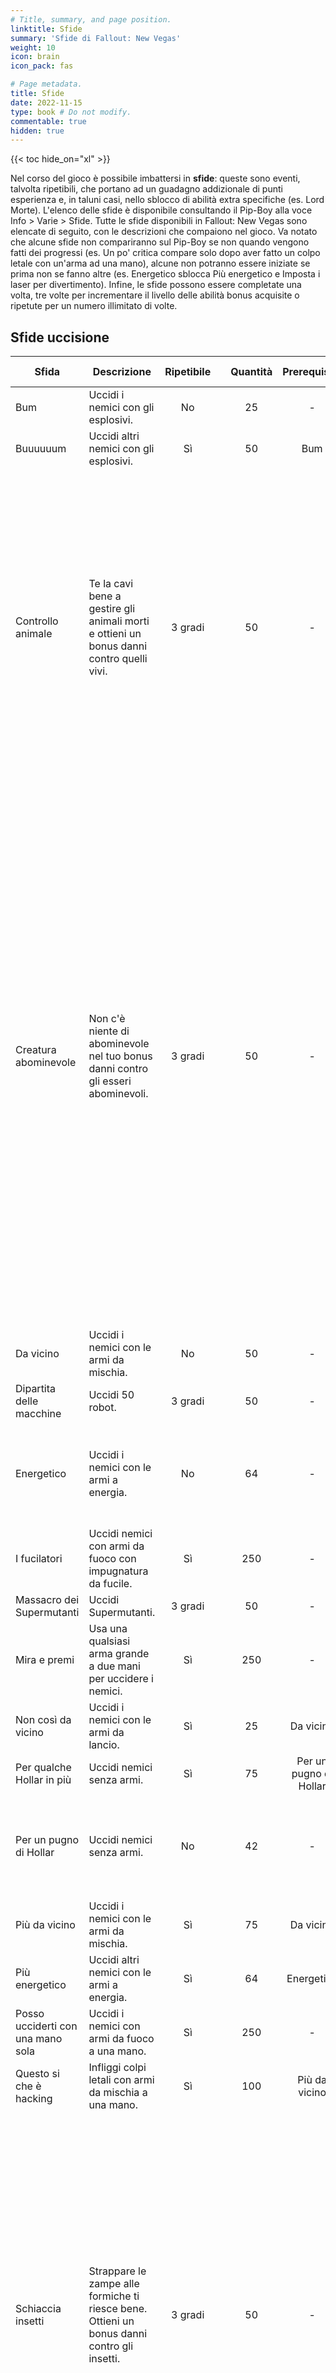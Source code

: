 ```yaml
---
# Title, summary, and page position.
linktitle: Sfide
summary: 'Sfide di Fallout: New Vegas'
weight: 10
icon: brain
icon_pack: fas

# Page metadata.
title: Sfide
date: 2022-11-15
type: book # Do not modify.
commentable: true
hidden: true
---
```


{{< toc hide_on="xl" >}}

<div class="fnv">


Nel corso del gioco è possibile imbattersi in **sfide**: queste sono eventi, talvolta ripetibili, che portano ad un guadagno addizionale di punti esperienza e, in taluni casi, nello sblocco di abilità extra specifiche (es. Lord Morte). L'elenco delle sfide è disponibile consultando il Pip-Boy alla voce Info > Varie > Sfide.
Tutte le sfide disponibili in Fallout: New Vegas sono elencate di seguito, con le descrizioni che compaiono nel gioco. Va notato che alcune sfide non compariranno sul Pip-Boy se non quando vengono fatti dei progressi (es. Un po' critica compare solo dopo aver fatto un colpo letale con un'arma ad una mano), alcune non potranno essere iniziate se prima non se fanno altre (es. Energetico sblocca Più energetico e Imposta i laser per divertimento).
Infine, le sfide possono essere completate una volta, tre volte per incrementare il livello delle abilità bonus acquisite o ripetute per un numero illimitato di volte.


## Sfide uccisione

<div class="scrollwrapper">

| Sfida                             | Descrizione                                                                                 | Ripetibile |     | Quantità |      Prerequisito      | Abilità extra ottenuta  | PE  | Note                                                                                                                                                                                                                                                                                                                                                                                                                                                          |
| --------------------------------- | ------------------------------------------------------------------------------------------- | :--------: | :-: | :------: | :--------------------: | :---------------------: | :-: | ------------------------------------------------------------------------------------------------------------------------------------------------------------------------------------------------------------------------------------------------------------------------------------------------------------------------------------------------------------------------------------------------------------------------------------------------------------- |
| Bum                               | Uccidi i nemici con gli esplosivi.                                                          |     No     |     |    25    |           -            |            -            | 50  |                                                                                                                                                                                                                                                                                                                                                                                                                                                               |
| Buuuuuum                          | Uccidi altri nemici con gli esplosivi.                                                      |     Sì     |     |    50    |          Bum           |            -            | 75  |                                                                                                                                                                                                                                                                                                                                                                                                                                                               |
| Controllo animale                 | Te la cavi bene a gestire gli animali morti e ottieni un bonus danni contro quelli vivi.    |  3 gradi   |     |    50    |           -            |    Controllo animale    | 50  | Gli animali da uccidere per questa sfida sono i gechi, i cani, i ratti talpa, i bighorner, i bramini, i coyote, i ratti giganti e i nightstalker<br>Questa abilità extra garantisce un aumento del danno verso gli animali del 3% al grado 1, 6% al grado 2, 10% al grado 3                                                                                                                                                                                   |
| Creatura abominevole              | Non c'è niente di abominevole nel tuo bonus danni contro gli esseri abominevoli.            |  3 gradi   |     |    50    |           -            |  Creatura abominevole   | 50  | Le creature abominevoli da uccidere per questa sfida sono gli alieni, i centauri, i deathclaw, il Sig. House, i nightstalker, i portatori di spore, le piante di spore, le creature del Popolo fantasma, gli scienziati del Serbatoio del pensiero e gli scavatori<br>Questa abilità extra garantisce un aumento del danno verso le creature abominevoli del 3% al grado 1, 6% al grado 2, 10% al grado 3<br>Si combina bene con l'abilità extra Purificatore |
| Da vicino                         | Uccidi i nemici con le armi da mischia.                                                     |     No     |     |    50    |           -            |            -            | 75  |                                                                                                                                                                                                                                                                                                                                                                                                                                                               |
| Dipartita delle macchine          | Uccidi 50 robot.                                                                            |  3 gradi   |     |    50    |           -            |     Testa meccanica     | 50  |                                                                                                                                                                                                                                                                                                                                                                                                                                                               |
| Energetico                        | Uccidi i nemici con le armi a energia.                                                      |     No     |     |    64    |           -            |            -            | 64  | È possibile ottenerla colpendo i nemici con un altro tipo di arma e finirli da disarmato                                                                                                                                                                                                                                                                                                                                                                      |
| I fucilatori                      | Uccidi nemici con armi da fuoco con impugnatura da fucile.                                  |     Sì     |     |   250    |           -            |            -            | 75  |                                                                                                                                                                                                                                                                                                                                                                                                                                                               |
| Massacro dei Supermutanti         | Uccidi Supermutanti.                                                                        |  3 gradi   |     |    50    |           -            | Massacratore di mutanti | 50  |                                                                                                                                                                                                                                                                                                                                                                                                                                                               |
| Mira e premi                      | Usa una qualsiasi arma grande a due mani per uccidere i nemici.                             |     Sì     |     |   250    |           -            |            -            | 75  |                                                                                                                                                                                                                                                                                                                                                                                                                                                               |
| Non così da vicino                | Uccidi i nemici con le armi da lancio.                                                      |     Sì     |     |    25    |       Da vicino        |            -            | 50  |                                                                                                                                                                                                                                                                                                                                                                                                                                                               |
| Per qualche Hollar in più         | Uccidi nemici senza armi.                                                                   |     Sì     |     |    75    | Per un pugno di Hollar |            -            | 100 |                                                                                                                                                                                                                                                                                                                                                                                                                                                               |
| Per un pugno di Hollar            | Uccidi nemici senza armi.                                                                   |     No     |     |    42    |           -            |            -            | 50  | È possibile ottenerla colpendo i nemici con un altro tipo di arma e finirli da disarmato                                                                                                                                                                                                                                                                                                                                                                      |
| Più da vicino                     | Uccidi i nemici con le armi da mischia.                                                     |     Sì     |     |    75    |       Da vicino        |            -            | 75  |                                                                                                                                                                                                                                                                                                                                                                                                                                                               |
| Più energetico                    | Uccidi altri nemici con le armi a energia.                                                  |     Sì     |     |    64    |       Energetico       |            -            | 75  |                                                                                                                                                                                                                                                                                                                                                                                                                                                               |
| Posso ucciderti con una mano sola | Uccidi i nemici con armi da fuoco a una mano.                                               |     Sì     |     |   250    |           -            |            -            | 75  |                                                                                                                                                                                                                                                                                                                                                                                                                                                               |
| Questo si che è hacking           | Infliggi colpi letali con armi da mischia a una mano.                                       |     Sì     |     |   100    |     Più da vicino      |            -            | 50  |                                                                                                                                                                                                                                                                                                                                                                                                                                                               |
| Schiaccia insetti                 | Strappare le zampe alle formiche ti riesce bene. Ottieni un bonus danni contro gli insetti. |  3 gradi   |     |    50    |           -            |    Schiaccia insetti    | 50  | Gli insetti da uccidere per questa sfida sono i cazador, le formiche giganti, gli scorpioni radioattivi, le mantidi giganti, gli scarafaggi radioattivi e le mosche mutanti<br>Questa abilità extra garantisce un aumento del danno verso gli insetti del 3% al grado 1, 6% al grado 2, 10% al grado 3. <br>Si combina bene con l'abilità extra Entomologo                                                                                                    |
| Spara                             | Uccidi i nemici con le armi da fuoco.                                                       |     No     |     |    75    |           -            |            -            | 75  |                                                                                                                                                                                                                                                                                                                                                                                                                                                               |
| Spara di nuovo                    | Uccidi altri nemici con le armi da fuoco.                                                   |     Sì     |     |    75    |         Spara          |            -            | 75  |                                                                                                                                                                                                                                                                                                                                                                                                                                                               |
| Sparalo mentre sei in orbita      | Usa un'arma da spalla qualsiasi per uccidere i nemici.                                      |     No     |     |   250    |           -            |            -            | 75  |                                                                                                                                                                                                                                                                                                                                                                                                                                                               |

</div>

## Sfide di danno

<div class="scrollwrapper">

| Sfida                                                   | Descrizione                                                                                                                                                                             | Ripetibile |         | Quantità |               Prerequisito                |      Abilità extra ottenuta      |  PE  | Note                                                                                                                                                                                                                                                                                                                                                                                                                                                                                                                                                                                                                                                                                                                                                                                                                                                                                                                                                                                                                                                                                                                                                                                                                                                                                                                                                                                                                                                                                                                                                                                                                                                                                                                                                                                                                                                                                                                                                                                                                                                                   |
| ------------------------------------------------------- | --------------------------------------------------------------------------------------------------------------------------------------------------------------------------------------- | :--------: | :-----: | :------: | :---------------------------------------: | :------------------------------: | :--: | ---------------------------------------------------------------------------------------------------------------------------------------------------------------------------------------------------------------------------------------------------------------------------------------------------------------------------------------------------------------------------------------------------------------------------------------------------------------------------------------------------------------------------------------------------------------------------------------------------------------------------------------------------------------------------------------------------------------------------------------------------------------------------------------------------------------------------------------------------------------------------------------------------------------------------------------------------------------------------------------------------------------------------------------------------------------------------------------------------------------------------------------------------------------------------------------------------------------------------------------------------------------------------------------------------------------------------------------------------------------------------------------------------------------------------------------------------------------------------------------------------------------------------------------------------------------------------------------------------------------------------------------------------------------------------------------------------------------------------------------------------------------------------------------------------------------------------------------------------------------------------------------------------------------------------------------------------------------------------------------------------------------------------------------------------------------------- |
| ...accidenti che braccia stanche che ho                 | Infliggi colpi letali con armi da mischia a una mano.                                                                                                                                   |     No     |         |  100000  |                     -                     |                -                 |  75  | Sebbene sia indicato di utilizzare armi da mischia a una mano, la sfida riguarda armi da disarmato                                                                                                                                                                                                                                                                                                                                                                                                                                                                                                                                                                                                                                                                                                                                                                                                                                                                                                                                                                                                                                                                                                                                                                                                                                                                                                                                                                                                                                                                                                                                                                                                                                                                                                                                                                                                                                                                                                                                                                     |
| Abbi fegato                                             | Disabilita il tronco dei nemici senza armi.                                                                                                                                             |     Sì     |         |   100    |                Armi letali                |                -                 |  50  |                                                                                                                                                                                                                                                                                                                                                                                                                                                                                                                                                                                                                                                                                                                                                                                                                                                                                                                                                                                                                                                                                                                                                                                                                                                                                                                                                                                                                                                                                                                                                                                                                                                                                                                                                                                                                                                                                                                                                                                                                                                                        |
| Accecherai qualcuno                                     | Infliggi danni alla testa dei nemici con le armi a energia.                                                                                                                             |     Sì     |         |   4096   |                     -                     |                -                 | 100  |                                                                                                                                                                                                                                                                                                                                                                                                                                                                                                                                                                                                                                                                                                                                                                                                                                                                                                                                                                                                                                                                                                                                                                                                                                                                                                                                                                                                                                                                                                                                                                                                                                                                                                                                                                                                                                                                                                                                                                                                                                                                        |
| Armi letali                                             | Infliggi 100 colpi letali senza armi.                                                                                                                                                   |     Sì     |         |   100    |          Per un pugno di Hollar           |                -                 |  50  | Questa sfida è ripetibile si sblocca dopo aver completato Per un pugno di Hollar                                                                                                                                                                                                                                                                                                                                                                                                                                                                                                                                                                                                                                                                                                                                                                                                                                                                                                                                                                                                                                                                                                                                                                                                                                                                                                                                                                                                                                                                                                                                                                                                                                                                                                                                                                                                                                                                                                                                                                                       |
| Battuto                                                 | Abbatti i nemici con un KO.                                                                                                                                                             |     Sì     |         |   100    |                     -                     |                -                 |  75  | Gli abbattimenti dei bramini vengono conteggiati in questa sfida                                                                                                                                                                                                                                                                                                                                                                                                                                                                                                                                                                                                                                                                                                                                                                                                                                                                                                                                                                                                                                                                                                                                                                                                                                                                                                                                                                                                                                                                                                                                                                                                                                                                                                                                                                                                                                                                                                                                                                                                       |
| Bomba mon amour                                         | Infliggi danni con armi esplosive.                                                                                                                                                      |     No     |         |  10000   |                     -                     |                -                 |  50  |                                                                                                                                                                                                                                                                                                                                                                                                                                                                                                                                                                                                                                                                                                                                                                                                                                                                                                                                                                                                                                                                                                                                                                                                                                                                                                                                                                                                                                                                                                                                                                                                                                                                                                                                                                                                                                                                                                                                                                                                                                                                        |
| Ce la faccio con una mano sola                          | Uccidi i nemici con armi da mischia a una mano.                                                                                                                                         |     No     |         |  10000   |               Più da vicino               |        Hacker da mischia         |  50  | Per ottenere l'abilità Hacker da mischia bisogna completare anche la sfida Due mani sono meglio di una                                                                                                                                                                                                                                                                                                                                                                                                                                                                                                                                                                                                                                                                                                                                                                                                                                                                                                                                                                                                                                                                                                                                                                                                                                                                                                                                                                                                                                                                                                                                                                                                                                                                                                                                                                                                                                                                                                                                                                 |
| Chi mena per primo mena due volte                       | Infliggi danni senza armi.                                                                                                                                                              |     No     |         |  10000   |                     -                     |                -                 |  50  |                                                                                                                                                                                                                                                                                                                                                                                                                                                                                                                                                                                                                                                                                                                                                                                                                                                                                                                                                                                                                                                                                                                                                                                                                                                                                                                                                                                                                                                                                                                                                                                                                                                                                                                                                                                                                                                                                                                                                                                                                                                                        |
| Clic                                                    | Infliggi danni con qualsiasi mitragliatrice, o leggera o a canne rotanti.                                                                                                               |     No     |         |  20000   |              Spara di nuovo               |                -                 |  75  | Non vengono conteggiati i colpi eseguiti con la carabina d'assalto, il fucile automatico, la .22 SMG silenziata o con il CZ57 Avenger                                                                                                                                                                                                                                                                                                                                                                                                                                                                                                                                                                                                                                                                                                                                                                                                                                                                                                                                                                                                                                                                                                                                                                                                                                                                                                                                                                                                                                                                                                                                                                                                                                                                                                                                                                                                                                                                                                                                  |
| Condizione critica                                      | Infliggi colpi letali con armi da fuoco con impugnatura da fucile.                                                                                                                      |     Sì     |         |   100    |              Spara di nuovo               |                -                 |  50  | Gli attacchi furtivi letali rendono più facile questa sfida                                                                                                                                                                                                                                                                                                                                                                                                                                                                                                                                                                                                                                                                                                                                                                                                                                                                                                                                                                                                                                                                                                                                                                                                                                                                                                                                                                                                                                                                                                                                                                                                                                                                                                                                                                                                                                                                                                                                                                                                            |
| Dispensa piombo                                         | Infliggi danni con armi da fuoco.                                                                                                                                                       |     No     |         |  10000   |                     -                     |                -                 |  50  |                                                                                                                                                                                                                                                                                                                                                                                                                                                                                                                                                                                                                                                                                                                                                                                                                                                                                                                                                                                                                                                                                                                                                                                                                                                                                                                                                                                                                                                                                                                                                                                                                                                                                                                                                                                                                                                                                                                                                                                                                                                                        |
| Distruggi qualcusa non così bello                       | Infliggi danni senza armi.                                                                                                                                                              |     No     |         |  10000   |          Per un pugno di Hollar           |      Per un pugno di Hollar      | 100  |                                                                                                                                                                                                                                                                                                                                                                                                                                                                                                                                                                                                                                                                                                                                                                                                                                                                                                                                                                                                                                                                                                                                                                                                                                                                                                                                                                                                                                                                                                                                                                                                                                                                                                                                                                                                                                                                                                                                                                                                                                                                        |
| Due mani sono meglio di una                             | Infliggi danni con armi da mischia a due mani.                                                                                                                                          |     No     |         |  10000   |               Più da vicino               |        Hacker da mischia         |  50  | Per ottenere l'abilità Hacker da mischia bisogna completare anche la sfida Ce la faccio con una mano sola                                                                                                                                                                                                                                                                                                                                                                                                                                                                                                                                                                                                                                                                                                                                                                                                                                                                                                                                                                                                                                                                                                                                                                                                                                                                                                                                                                                                                                                                                                                                                                                                                                                                                                                                                                                                                                                                                                                                                              |
| Ho un fucile                                            | Infliggi danni con fucili.                                                                                                                                                              |     No     |         |  20000   |                   Spara                   |                -                 |  75  | I danni inflitti con il fucile da caccia Caravan robusto non vengono conteggiati                                                                                                                                                                                                                                                                                                                                                                                                                                                                                                                                                                                                                                                                                                                                                                                                                                                                                                                                                                                                                                                                                                                                                                                                                                                                                                                                                                                                                                                                                                                                                                                                                                                                                                                                                                                                                                                                                                                                                                                       |
| Il Grande Stritolatore                                  | Infliggi danni ai nemici con armi da fuoco con impugnatura da fucile.                                                                                                                   |     No     |         |  18000   |              Spara di nuovo               |                -                 |  75  |                                                                                                                                                                                                                                                                                                                                                                                                                                                                                                                                                                                                                                                                                                                                                                                                                                                                                                                                                                                                                                                                                                                                                                                                                                                                                                                                                                                                                                                                                                                                                                                                                                                                                                                                                                                                                                                                                                                                                                                                                                                                        |
| Imposta i laser per divertimento                        | Danneggia i nemici con le armi laser a una mano.                                                                                                                                        |     No     |         |  16000   |                     -                     | Imposta i laser per divertimento |  0   | Per ottenere l'abilità omonima bisogna completare anche la sfida Teletrasportami con l'arma laser<br>Come Tocco leggero e Comandante dei laser, questa abilità non è affetta dal moltiplicatore dell'arma<br>Questa abilità extra garantisce un aumento del danno da colpo letale con le armi a energia di +2% e +4%, rispettivamente per il primo e per il secondo grado                                                                                                                                                                                                                                                                                                                                                                                                                                                                                                                                                                                                                                                                                                                                                                                                                                                                                                                                                                                                                                                                                                                                                                                                                                                                                                                                                                                                                                                                                                                                                                                                                                                                                              |
| La situazione si fa critica                             | Infliggi colpi letali con armi a energia a una mano.                                                                                                                                    |     Sì     |         |    64    |              Più energetico               |                -                 |  75  | Gli attacchi furtivi letali rendono più facile questa sfida                                                                                                                                                                                                                                                                                                                                                                                                                                                                                                                                                                                                                                                                                                                                                                                                                                                                                                                                                                                                                                                                                                                                                                                                                                                                                                                                                                                                                                                                                                                                                                                                                                                                                                                                                                                                                                                                                                                                                                                                            |
| Limber Jack                                             | Menoma i tuoi arti.                                                                                                                                                                     |     Sì     |         |   100    |                     -                     |                -                 |  50  | La descrizione è sbagliata, poiché la sfida riguarda gli arti nemici<br>L'attacco Cross da disarmato ha un alta probabilità di menomare gli arti nemici                                                                                                                                                                                                                                                                                                                                                                                                                                                                                                                                                                                                                                                                                                                                                                                                                                                                                                                                                                                                                                                                                                                                                                                                                                                                                                                                                                                                                                                                                                                                                                                                                                                                                                                                                                                                                                                                                                                |
| Lo stavi usando?                                        | Disabilita gli arti dei nemici con armi da mischia a due mani.                                                                                                                          |     Sì     |         |   200    |               Più da vicino               |                -                 |  50  |                                                                                                                                                                                                                                                                                                                                                                                                                                                                                                                                                                                                                                                                                                                                                                                                                                                                                                                                                                                                                                                                                                                                                                                                                                                                                                                                                                                                                                                                                                                                                                                                                                                                                                                                                                                                                                                                                                                                                                                                                                                                        |
| Maestro del plasma                                      | Infliggi danni con armi a energia.                                                                                                                                                      |     No     |         |  10000   |                     -                     |                -                 |  50  |                                                                                                                                                                                                                                                                                                                                                                                                                                                                                                                                                                                                                                                                                                                                                                                                                                                                                                                                                                                                                                                                                                                                                                                                                                                                                                                                                                                                                                                                                                                                                                                                                                                                                                                                                                                                                                                                                                                                                                                                                                                                        |
| Non sono mancino                                        | Menoma l'arto destro dei nemici (o equivalente).                                                                                                                                        |     Sì     |         |   100    |                     -                     |                -                 | 100  | È necessario che nell'HUD compaia il messaggio "Braccio destro nemico menomato" affinché venga conteggiata la menomazione; se il nemico muore per il colpo inferto al braccio, questo non verrà conteggiato                                                                                                                                                                                                                                                                                                                                                                                                                                                                                                                                                                                                                                                                                                                                                                                                                                                                                                                                                                                                                                                                                                                                                                                                                                                                                                                                                                                                                                                                                                                                                                                                                                                                                                                                                                                                                                                            |
| Pieno di stelle                                         | Menoma la testa dei nemici senza armi.                                                                                                                                                  |     Sì     |         |   100    |                Armi letali                |                -                 |  50  | Usando un Uppercut durante un attacco disarmato in S.P.A.V. è più probabile colpire la testa del nemico                                                                                                                                                                                                                                                                                                                                                                                                                                                                                                                                                                                                                                                                                                                                                                                                                                                                                                                                                                                                                                                                                                                                                                                                                                                                                                                                                                                                                                                                                                                                                                                                                                                                                                                                                                                                                                                                                                                                                                |
| Punta agli occhi                                        | Infliggi danni alla testa dei nemici senza armi.                                                                                                                                        |     Sì     |         |   6000   |          Per un pugno di Hollar           |                -                 |  75  | Usando un Uppercut durante un attacco disarmato in S.P.A.V. è più probabile colpire la testa del nemico                                                                                                                                                                                                                                                                                                                                                                                                                                                                                                                                                                                                                                                                                                                                                                                                                                                                                                                                                                                                                                                                                                                                                                                                                                                                                                                                                                                                                                                                                                                                                                                                                                                                                                                                                                                                                                                                                                                                                                |
| Puntare è facoltativo                                   | Infliggi danni con i lanciaesplosivi.                                                                                                                                                   |     No     |         |  10000   |                 Buuuuuum                  |                -                 |  50  | Non vengono conteggiati i colpi eseguiti con il lanciagranate Thumper, Pietà, Annabelle o il lanciagranate a una canna                                                                                                                                                                                                                                                                                                                                                                                                                                                                                                                                                                                                                                                                                                                                                                                                                                                                                                                                                                                                                                                                                                                                                                                                                                                                                                                                                                                                                                                                                                                                                                                                                                                                                                                                                                                                                                                                                                                                                 |
| Reazione critica                                        | Infliggi colpi letali con armi a energia con impugnatura da fucile.                                                                                                                     |     Sì     |         |   128    |              Più energetico               |                -                 |  75  | Gli attacchi furtivi letali rendono più facile questa sfida                                                                                                                                                                                                                                                                                                                                                                                                                                                                                                                                                                                                                                                                                                                                                                                                                                                                                                                                                                                                                                                                                                                                                                                                                                                                                                                                                                                                                                                                                                                                                                                                                                                                                                                                                                                                                                                                                                                                                                                                            |
| Samurai di New Vegas                                    | Infliggi danni ai nemici con armi da mischia.                                                                                                                                           |     No     |         |  10000   |                     -                     |                -                 |  50  |                                                                                                                                                                                                                                                                                                                                                                                                                                                                                                                                                                                                                                                                                                                                                                                                                                                                                                                                                                                                                                                                                                                                                                                                                                                                                                                                                                                                                                                                                                                                                                                                                                                                                                                                                                                                                                                                                                                                                                                                                                                                        |
| Teletrasportami con l'arma laser                        | Infliggi danni con armi a energia con impugnatura da fucile.                                                                                                                            |     No     |         |  25000   |                     -                     | Imposta i laser per divertimento |  0   | Nonostante il nome, i danni possono essere inflitti anche con fucili al plasma                                                                                                                                                                                                                                                                                                                                                                                                                                                                                                                                                                                                                                                                                                                                                                                                                                                                                                                                                                                                                                                                                                                                                                                                                                                                                                                                                                                                                                                                                                                                                                                                                                                                                                                                                                                                                                                                                                                                                                                         |
| Un po' critica                                          | Infliggi colpi letali con armi da fuoco a una mano.                                                                                                                                     |     No     |         |   100    |                     -                     |                -                 |  50  | Sebbene sia indicato di utilizzare armi da mischia a una mano, la sfida riguarda armi da disarmato                                                                                                                                                                                                                                                                                                                                                                                                                                                                                                                                                                                                                                                                                                                                                                                                                                                                                                                                                                                                                                                                                                                                                                                                                                                                                                                                                                                                                                                                                                                                                                                                                                                                                                                                                                                                                                                                                                                                                                     |
| Una granata a mano tutta per te                         | Infliggi danni con mine e granate da lancio.                                                                                                                                            |     No     |         |  10000   |                 Buuuuuum                  |                -                 | 100  |                                                                                                                                                                                                                                                                                                                                                                                                                                                                                                                                                                                                                                                                                                                                                                                                                                                                                                                                                                                                                                                                                                                                                                                                                                                                                                                                                                                                                                                                                                                                                                                                                                                                                                                                                                                                                                                                                                                                                                                                                                                                        |
| Una questione di cuore                                  | Menoma i tronchi dei nemici.                                                                                                                                                            |     Sì     |         |   100    |                     -                     |                -                 |  75  |                                                                                                                                                                                                                                                                                                                                                                                                                                                                                                                                                                                                                                                                                                                                                                                                                                                                                                                                                                                                                                                                                                                                                                                                                                                                                                                                                                                                                                                                                                                                                                                                                                                                                                                                                                                                                                                                                                                                                                                                                                                                        |
| Una questione di percezione                             | Menoma le teste dei nemici.                                                                                                                                                             |     Sì     |         |   100    |                     -                     |                -                 |  75  | Usando un Uppercut durante un attacco disarmato in S.P.A.V. è più probabile colpire la testa del nemico                                                                                                                                                                                                                                                                                                                                                                                                                                                                                                                                                                                                                                                                                                                                                                                                                                                                                                                                                                                                                                                                                                                                                                                                                                                                                                                                                                                                                                                                                                                                                                                                                                                                                                                                                                                                                                                                                                                                                                |

</div>

## Altre sfide

<div class="scrollwrapper">

| Sfida                                           | Descrizione                                                                                                   | Ripetibile |     | Quantità |               Prerequisito                |    Abilità extra ottenuta     | PE  | Note                                                                                                                                                                                                                                                                                                                                                                                                                                   |
| ----------------------------------------------- | ------------------------------------------------------------------------------------------------------------- | :--------: | :-: | :------: | :---------------------------------------: | :---------------------------: | :-: | -------------------------------------------------------------------------------------------------------------------------------------------------------------------------------------------------------------------------------------------------------------------------------------------------------------------------------------------------------------------------------------------------------------------------------------- |
| ... e conosci le disintegrazioni                | Disintegra i nemici con le armi laser.                                                                        |     No     |     |    32    |                     -                     |               -               | 75  | Contano sia le disintegrazioni ottenute con armi laser, sia quelle con armi a energia                                                                                                                                                                                                                                                                                                                                                  |
| ...e nemmeno un goccetto da bere                | Bevi oggetti contenenti acqua.                                                                                |     No     |     |   100    |                     -                     |      Cammello del Mojave      | 100 | La Borraccia Vault 13 Courier's Stash (DLC) aiuta nel completamento di questa sfida<br>Sembra che usare il fast-travel a Camp Searchlight contribuisca al completamento della sfida<br>Bere da fonti o da pozze d'acqua non viene conteggiato in questa sfida                                                                                                                                                                          |
| ...o sei solo felice di vedermi?                | Fai esplodere i pantaloni dei nemici.                                                                         |     No     |     |    25    |                     -                     |               -               | 50  | La sfida si completa più facilmente con un alto livello furtivo o con l'abilità Corsa silenziosa                                                                                                                                                                                                                                                                                                                                       |
| All'altezza della sfida                         | Completa le sfide.                                                                                            |     Sì     |     |    50    |                     -                     |               -               | 100 |                                                                                                                                                                                                                                                                                                                                                                                                                                        |
| Astuto                                          | Crea oggetti presso un banco da lavoro, un fuoco da accampamento, un banco da ricarica o altrove.             |     No     |     |    20    |                     -                     |               -               |  0  | Anche la creazione delle munizioni risulta nel conteggio della sfida                                                                                                                                                                                                                                                                                                                                                                   |
| Coppia giù                                      | Gioca a blackjack.                                                                                            |     No     |     |    10    |                     -                     |               -               | 100 |                                                                                                                                                                                                                                                                                                                                                                                                                                        |
| Dipendente da Stimpak                           | Usa gli stimpak.                                                                                              |     Sì     |     |   100    |                     -                     |               -               | 50  |                                                                                                                                                                                                                                                                                                                                                                                                                                        |
| Divoratore delle nazioni                        | Mangia altri cadaveri.                                                                                        |     No     |     |   200    |               Mordi e Fuggi               |               -               | 100 | Questa sfida non è ripetibile ed è necessaria sia l'abilità Cannibale, sia aver completato Mordi e Fuggi                                                                                                                                                                                                                                                                                                                               |
| Dott. Wasteland, M.D.                           | Usa le borse mediche.                                                                                         |     Sì     |     |    25    |                     -                     |               -               | 75  |                                                                                                                                                                                                                                                                                                                                                                                                                                        |
| Duro                                            | Rendi i tuoi arti menomati.                                                                                   |     No     |     |    50    |                     -                     |         Duro (sfida)          |  0  | I danni inflitti agli arti vengono ridotti del 20%. <br>Con Scheletro di adamantio, Durezza o Pronto all'azione sarà più difficile completare la sfida, mentre con Telaio piccolo sarà più facile                                                                                                                                                                                                                                      |
| Esplora le possibilità                          | Scopri posizioni.                                                                                             |     No     |     |    50    |                     -                     |               -               |  0  | Per completare questa sfida non è possibile utilizzare i luoghi scoperti nei DLC                                                                                                                                                                                                                                                                                                                                                       |
| Giovane marmotta                                | Cura col cibo.                                                                                                |     No     |     |  10000   |                     -                     |               -               | 100 | La sfida conteggia la salute ripristinata consumando cibi o bevendo acqua, mentre i danni possono avere di qualsiasi origine (attacchi nemici, fuoco, veleno, esplosioni, cadute o annegamento)<br>Non rientrano fra questi cibi il sanguinaccio, il sanguinaccio nero, la pasta semil. rossa, la pasta solida rossa, la polpa verde, la razione, la Sunset Sarsaparilla e la Nuka Cola                                                |
| Gira la ruota                                   | Gioca alle slot.                                                                                              |     No     |     |    10    |                     -                     |               -               | 100 |                                                                                                                                                                                                                                                                                                                                                                                                                                        |
| Gran mercante                                   | Vendi oggetti tramite il Baratto.                                                                             |     No     |     |  10000   |                     -                     |               -               | 100 | Vengono conteggiati anche gli oggetti comprati dal giocatore                                                                                                                                                                                                                                                                                                                                                                           |
| H4x Supr3m3                                     | Penetra in altri terminali informatici.                                                                       |     Sì     |     |    25    |           Luminescenza salutare           |               -               | 50  |                                                                                                                                                                                                                                                                                                                                                                                                                                        |
| Hacking a bassa tecnologia                      | Scassina le serrature.                                                                                        |     No     |     |    25    |                     -                     |               -               | 50  |                                                                                                                                                                                                                                                                                                                                                                                                                                        |
| Il figlio (o la figlia) della Signorina Fortuna | Apparizioni della Signorina Fortuna.                                                                          |     No     |     |    15    |                     -                     |       Aiuto Amichevole        |  0  |                                                                                                                                                                                                                                                                                                                                                                                                                                        |
| Il rosso e il nero                              | Gioca alla roulette.                                                                                          |     No     |     |    10    |                     -                     |               -               | 100 |                                                                                                                                                                                                                                                                                                                                                                                                                                        |
| L'Apocalisse non ha nulla                       | Uccidi chi vuoi (e praticamente tutti).                                                                       |     No     |     |   1000   | Lord Morte della montagna degli assassini | Lord Morte (+4% d. balistico) | 50  |                                                                                                                                                                                                                                                                                                                                                                                                                                        |
| Lord Morte                                      | Ottieni un bonus danni contro qualsiasi cosa, perché ti piace uccidere qualsiasi cosa.                        |     No     |     |   200    |                     -                     | Lord Morte (+1% d. balistico) | 100 | Questa abilità extra garantisce un aumento dell'+1%/+2%/+4% di danno su qualsiasi nemico. <br>Questa abilità si guadagna dopo aver completato il primo livello, Lord Morte della montagna degli assassini e infine L'Apocalisse non ha nulla, uccidendo un totale di 1900 nemici                                                                                                                                                       |
| Lord Morte della montagna degli assassini       | Uccidi chi vuoi (ancora di più).                                                                              |     No     |     |   700    |                Lord Morte                 | Lord Morte (+2% d. balistico) | 100 | Questa sfida è il secondo livello di Lord Morte, dopo il primo che è omonimo all'abilità extra                                                                                                                                                                                                                                                                                                                                         |
| Luminescenza salutare                           | Penetra nei terminali informatici.                                                                            |     No     |     |    25    |                     -                     |               -               | 50  |                                                                                                                                                                                                                                                                                                                                                                                                                                        |
| Maestro del ladri                               | Borsaiolo.                                                                                                    |     No     |     |    50    |                     -                     |               -               | 50  | Questa sfida non è ripetibile<br>È possibile completare la sfida borseggiando più volte lo stesso personaggio<br>Anche se si borseggiano più oggetti in una volta, viene contato come un singolo borseggio<br>Borseggiare oggetti di nessun valore non rientra nel conteggio della sfida, come neppure il reverse pickpocketing                                                                                                        |
| Maestro del Mojave                              | Scopri altre posizioni.                                                                                       |     No     |     |    75    |          Esplora le possibilità           |               -               |  0  | La descrizione è errata, poiché vanno considerati i luoghi già scoperti in Esplora le possibilità<br>Per completare questa sfida è possibile utilizzare i luoghi scoperti nei DLC                                                                                                                                                                                                                                                      |
| Magari è una bugia                              | Diventa dipendente da un farmaco (più e più volte).                                                           |     No     |     |    10    |                     -                     |               -               | 25  |                                                                                                                                                                                                                                                                                                                                                                                                                                        |
| Mark in missione                                | Completa le missioni.                                                                                         |     Sì     |     |    5     |                     -                     |               -               | 100 |                                                                                                                                                                                                                                                                                                                                                                                                                                        |
| Mordi e Fuggi                                   | Con l'abilità Mordi e Fuggi, in modalità Furtivo, potrai prendere pezzi di cadaveri per mangiarli in seguito. |     No     |     |    25    |                     -                     |         Mordi e Fuggi         |     | A differenza dell'abilità Cannibale, Mordi e Fuggi non è considerata un crimine contro l'umanità ed è possibile impossessarsi dei resti di cadaveri senza problemi<br>Questa abilità non influenza Sciacallo terrificante<br>Poiché con questa abilità viene usata la stessa animazione dell'abilità Cannibale, è anch'essa valida nella sfida Divoratore delle nazioni<br>I resti ottenuti dai ghoul sono considerati anch'essi umani |
| Posso smettere quando voglio                    | Assumi più medicine.                                                                                          |     No     |     |    25    |            Turista giornaliero            |               -               | 75  | Il Corriere deve aver completato Turista giornaliero                                                                                                                                                                                                                                                                                                                                                                                   |
| Radicale                                        | Use il Rad-X.                                                                                                 |     No     |     |    20    |                     -                     |               -               | 75  | La traduzione italiana del nome di questa sfida è errata                                                                                                                                                                                                                                                                                                                                                                               |
| Radicale libero                                 | Hai rallentato le cose abbastanza da ottenere tempo extra quando usi il RadAway.                              |     No     |     |    20    |                     -                     |        Radicale libero        |  0  | L'effetto di questa abilità viene aggiunto anche nella modalità Duro, dove i RadAway curano lentamente le radiazioni                                                                                                                                                                                                                                                                                                                   |
| Ripara facile                                   | Ripara oggetti del tuo inventario senza aiuto.                                                                |     No     |     |    30    |                     -                     |               -               | 50  | La rivista omonima Ripara facile può risultare utile per completare questa sfida                                                                                                                                                                                                                                                                                                                                                       |
| Sapere quando lasciarle                         | Perdi a Caravan.                                                                                              |     No     |     |    5     |                     -                     |               -               | 50  |                                                                                                                                                                                                                                                                                                                                                                                                                                        |
| Sapere quando tenerle                           | Vinci a Caravan.                                                                                              |     No     |     |    3     |                     -                     |               -               | 100 |                                                                                                                                                                                                                                                                                                                                                                                                                                        |
| Senza parole                                    | Ottieni Fallimenti eloquenza.                                                                                 |     No     |     |   100    |                     -                     |               -               | 75  | Fallire lo stesso dialogo più di una volta non viene conteggiato nella sfida                                                                                                                                                                                                                                                                                                                                                           |
| Si muove in modi strani                         | Apparizioni del Misterioso estraneo.                                                                          |     No     |     |    15    |                     -                     |       Aiuto Amichevole        |  0  |                                                                                                                                                                                                                                                                                                                                                                                                                                        |
| Signor Chiacchierone                            | Ottieni Successi eloquenza.                                                                                   |     No     |     |    50    |                     -                     |               -               | 50  |                                                                                                                                                                                                                                                                                                                                                                                                                                        |
| Stimpa-tico                                     | Cura danni con gli stimpak.                                                                                   |     No     |     |  10000   |                     -                     |               -               | 100 | Vengono conteggiati solo i TP effettivamente curati, non quelli potenziali in eccesso<br>In questa sfida valgono anche i TP ripristinati dalla polvere curativa, bevanda amara e dal super stimpak                                                                                                                                                                                                                                     |
| Tempi veloci                                    | Hai rallentato le cose abbastanza da ottenere tempo extra quando usi il Turbo.                                |     No     |     |    20    |                     -                     |         Tempi veloci          |  0  | L'effetto di questa abilità si combina bene con Chimico e Turista giornaliero<br>Impianto GRX non influenza né è influenzato da questa abilità<br>Questa abilità garantisce un aumento del +33% della durata del turbo.                                                                                                                                                                                                                |
| Ti smembro                                      | Smembra arti.                                                                                                 |     No     |     |   1000   |                     -                     |               -               | 50  | Si combina con l'abilità Carneficina                                                                                                                                                                                                                                                                                                                                                                                                   |
| Trova il Vault 11                               | Trova il Vault 11.                                                                                            |     No     |     |    1     |                     -                     |               -               |  0  |                                                                                                                                                                                                                                                                                                                                                                                                                                        |
| Trova il Vault 19                               | Trova il Vault 9..                                                                                            |     No     |     |    1     |                     -                     |               -               |  0  |                                                                                                                                                                                                                                                                                                                                                                                                                                        |
| Trova il Vault 22                               | Trova il Vault 22.                                                                                            |     No     |     |    1     |                     -                     |               -               |  0  |                                                                                                                                                                                                                                                                                                                                                                                                                                        |
| Trova il Vault 3                                | Trova il Vault 3.                                                                                             |     No     |     |    1     |                     -                     |               -               |  0  |                                                                                                                                                                                                                                                                                                                                                                                                                                        |
| Trova il Vault 34                               | Trova il Vault 34                                                                                             |     No     |     |    1     |                     -                     |               -               |  0  |                                                                                                                                                                                                                                                                                                                                                                                                                                        |
| Turista giornaliero                             | Il tuo assiduo utilizzo di droghe ti permette di beneficiare dell'effetto più a lungo.                        |     No     |     |    25    |                     -                     |      Turista giornaliero      | 50  | In questa sfida viene conteggiato anche il consumo di bevande alcoliche<br>Questa abilità si combina bene con Chimico<br>L'effetto di questa abilità riguarda anche i cibi e gli Stealth Boy                                                                                                                                                                                                                                           |
| Tutto sulla nazione madre                       | Applica i mod alle armi.                                                                                      |     Sì     |     |    20    |                     -                     |               -               | 50  |                                                                                                                                                                                                                                                                                                                                                                                                                                        |
| Una personalità disarmante                      | Disinnesca le mine.                                                                                           |     Sì     |     |    25    |                     -                     |               -               | 50  | Le mine piazzate dal giocatore non vengono conteggiate in questa sfida                                                                                                                                                                                                                                                                                                                                                                 |
| Veterano astuto                                 | Crea altri oggetti presso un banco da lavoro, un fuoco da accampamento, un banco da ricarica o altrove.       |     No     |     |   100    |                  Astuto                   |               -               | 75  | Questa sfida si sblocca dopo aver completato Astuto                                                                                                                                                                                                                                                                                                                                                                                    |

</div>

## Sfide di Dead Money

<div class="scrollwrapper">

| Sfida                               | Descrizione                                                                | Ripetibile |     | Quantità | Prerequisito | Abilità extra ottenuta | PE  | Note                                                                                                                                                                                                                                                                                                                                                                                                                                                                                                                                                             |
| ----------------------------------- | -------------------------------------------------------------------------- | :--------: | :-: | :------: | :----------: | :--------------------: | :-: | ---------------------------------------------------------------------------------------------------------------------------------------------------------------------------------------------------------------------------------------------------------------------------------------------------------------------------------------------------------------------------------------------------------------------------------------------------------------------------------------------------------------------------------------------------------------- |
| Bacio della morte                   | Usare veleni                                                               |     No     |     |    10    |      -       |           -            | 100 |                                                                                                                                                                                                                                                                                                                                                                                                                                                                                                                                                                  |
| Cassetta di sicurezza               | Salvare Padre Elijah nel caveau del Sierra Madre                           |     No     |     |    1     |      -       |           -            | 200 | È complementare alla sfida Incassa                                                                                                                                                                                                                                                                                                                                                                                                                                                                                                                               |
| Che divertimento                    | Completare l'evento di gala del Sierra Madre                               |     No     |     |    1     |      -       |           -            | 100 |                                                                                                                                                                                                                                                                                                                                                                                                                                                                                                                                                                  |
| Grande vincitore                    | Usare i distributore automatici del Sierra Madre.                          |     No     |     |    50    |      -       |           -            | 75  | Lo stesso distributore può essere usato più di una volta, purché un nuovo oggetto venga selezionato; non conta se il distributore viene utilizzato per vendere pacchi di sigarette o vestiti prebellici                                                                                                                                                                                                                                                                                                                                                          |
| In nome della storia                | Ascoltare tutta la storia del Sierra Madre                                 |     No     |     |    8     |      -       |           -            | 100 | - Nel terminale del Capo della polizia, alla Stazione di polizia<br>-  In un terminare della Clinica, vicino alla tuta da assassino<br>- Nella stanza di controllo di Staz. smistamento Puesta del Sol, al piano inferiore<br>- In un tunnel, prima di arrivare a Campanas del Sol<br>- Al terzo piano di un edificio a est di Salida del Sol<br>- A Salida del Sol sud, in un terminale oltre una piattaforma<br>- Al terzo piano del Casinò Sierra Madre, nel terminale dell'ufficio di sicurezza<br>- Nel terminale del controllo degli ologrammi, nel caveau |
| Incassa                             | Confrontarsi con Padre Elijah nel caveau del Sierra Madre.                 |     No     |     |    1     |      -       |           -            | 200 | È complementare alla sfida Cassetta di sicurezza                                                                                                                                                                                                                                                                                                                                                                                                                                                                                                                 |
| Incompleto                          | Annientare tutti i compagni                                                |     No     |     |    3     |      -       |           -            | 100 |                                                                                                                                                                                                                                                                                                                                                                                                                                                                                                                                                                  |
| La triste storia                    | Ascoltare le storie dei Seguaci e di Elijah                                |     No     |     |    4     |      -       |           -            | 100 | Il Corriere deveparlare con:<br>- Dog/God, dopo averlo reclutato<br>- Dean Domino, dopo alla fine della missione Chiamata alla ribalta al Tampico (è possibile ascoltare la sua storia sia se è amichevole sia se è ostile)<br>- Christine, al termine della missione Ultimi lussi<br>- Padre Elijah, all'interno del caveau al termine di Furto del secolo<br>Se si ha un'Intelligenza 4 o meno, è possibile conversare con Dog, e non God                                                                                                                      |
| La vita futura                      | Scoprire il futuro che riserva Dead Money                                  |     No     |     |    5     |      -       |           -            | 75  | Il Corriere deve parlare con:<br>- Christine alle Suite di lusso, sul suo incontro con Ulysses<br>- Padre Elijah all'intercom, sul suo viaggio a Big MT<br>-  Slide finale di Dog, sulla battaglia nel Divide<br>- Slide finale di Christine, se sopravvive, sulla battaglia nel Divide<br>- Slide finale di Christine, se sopravvive e apprezza il Corriere, sul suo incontro con Ulysses                                                                                                                                                                       |
| Mangiatore di fantasmi - Cacciatori | Uccidere i Cacciatori                                                      |     Sì     |     |    10    |      -       |           -            | 100 |                                                                                                                                                                                                                                                                                                                                                                                                                                                                                                                                                                  |
| Mangiatore di fantasmi - Cercatori  | Uccidere i Cercatori                                                       |     Sì     |     |    10    |      -       |           -            | 100 |                                                                                                                                                                                                                                                                                                                                                                                                                                                                                                                                                                  |
| Mangiatore di fantasmi - Mietitori  | Uccidere i Mietitori                                                       |     Sì     |     |    10    |      -       |           -            | 100 |                                                                                                                                                                                                                                                                                                                                                                                                                                                                                                                                                                  |
| Mano dell'uomo morto                | Collezionare le carte del Sierra Madre per formare la Mano dell'uomo morto |     No     |     |    5     |      -       |           -            | 100 | - Asso di spade: nella fontana della Villa, nello stesso luogo dove il Corriere rinviene<br>- Asso di fiori: nel teatro Tampico, nelle quinte<br>- 8 di spade: nella Stazione di polizia, dietro la gabbia in cui è detenuto Dog/God<br>- 8 di fiori: nella Cantina Madrid, sul pavimento vicino la terminale<br>- Regina di fiori: nelle Suite di lusso, nella stanza di Vera                                                                                                                                                                                   |
| Problemi con l'autorità             | Allertare gli ologrammi del Sierra Madre.                                  |     No     |     |    20    |      -       |           -            | 50  |                                                                                                                                                                                                                                                                                                                                                                                                                                                                                                                                                                  |
| Raduna la tua squadra               | Reclutare Dean Domino, Christine, Dog... e cosa c'è dentro Dog.            |     No     |     |    3     |      -       |           -            | 100 |                                                                                                                                                                                                                                                                                                                                                                                                                                                                                                                                                                  |
| Riserva segreta di Dean             | Trovare le valigie di Dean.                                                |     No     |     |    15    |      -       |           -            | 100 | Trova tutte le valigie di Dean.                                                                                                                                                                                                                                                                                                                                                                                                                                                                                                                                  |
| Sierra Madre Souvenir Aficionado    | Raccogliere molte fiches del Sierra Madre                                  |     No     |     |   500    |      -       |           -            | 150 | È possibile usare l'abilità Coniatore per creare delle fiches con una batteria a fissione e due rottami di ferro<br>Anche se le fiches vengono usate, risultano sempre conteggiate nella sfida                                                                                                                                                                                                                                                                                                                                                                   |
| Tutti per uno                       | Hai salvato tutti i compagni.                                              |     No     |     |    1     |      -       |           -            | 100 | Il Corriere deve salvare Christine, Dog/God e Dean Domino                                                                                                                                                                                                                                                                                                                                                                                                                                                                                                        |

</div>

## Sfide di Honest Hearts

<div class="scrollwrapper">

| Sfida                                                   | Descrizione                                                                                                                                                                             | Ripetibile |         | Quantità | Prerequisito | Abilità extra ottenuta |  PE  | Note                                                                                                                                                                                                                                                                                                                                                                                                                                                                                                                                                                                                                                                                                                                                                                                                                                                                                                                                                                                                                                                                                                                                                                                                                                                                                                                                                                                                                                                                                                                                                                                                                                                                                                                                                                                                                                                                                                                                                                                                                                                                   |
| ------------------------------------------------------- | --------------------------------------------------------------------------------------------------------------------------------------------------------------------------------------- | :--------: | :-----: | :------: | :----------: | :--------------------: | :--: | ---------------------------------------------------------------------------------------------------------------------------------------------------------------------------------------------------------------------------------------------------------------------------------------------------------------------------------------------------------------------------------------------------------------------------------------------------------------------------------------------------------------------------------------------------------------------------------------------------------------------------------------------------------------------------------------------------------------------------------------------------------------------------------------------------------------------------------------------------------------------------------------------------------------------------------------------------------------------------------------------------------------------------------------------------------------------------------------------------------------------------------------------------------------------------------------------------------------------------------------------------------------------------------------------------------------------------------------------------------------------------------------------------------------------------------------------------------------------------------------------------------------------------------------------------------------------------------------------------------------------------------------------------------------------------------------------------------------------------------------------------------------------------------------------------------------------------------------------------------------------------------------------------------------------------------------------------------------------------------------------------------------------------------------------------------------------- |
| Cacciatore di Yao Guai                                  | Uccidere 10 Yao Guai nella Zion Valley                                                                                                                                                  |     No     |         |    10    |      -       |           -            | 100  |                                                                                                                                                                                                                                                                                                                                                                                                                                                                                                                                                                                                                                                                                                                                                                                                                                                                                                                                                                                                                                                                                                                                                                                                                                                                                                                                                                                                                                                                                                                                                                                                                                                                                                                                                                                                                                                                                                                                                                                                                                                                        |
| Che la mia mano destra possa dimenticare la sua abilità | Evacuare Zion                                                                                                                                                                           |     No     |         |    1     |      -       |           -            | 100  | Se dopo la missione Nubi all'orizzonte il Corriere decide di affrontare gli Zampabianca, riceverà la sfida O figlia di Babilonia                                                                                                                                                                                                                                                                                                                                                                                                                                                                                                                                                                                                                                                                                                                                                                                                                                                                                                                                                                                                                                                                                                                                                                                                                                                                                                                                                                                                                                                                                                                                                                                                                                                                                                                                                                                                                                                                                                                                       |
| Fa' tornare i nostri deportati                          | Rifornire Daniel e i Tormenti                                                                                                                                                           |     No     |         |    1     |      -       |           -            | 100  | Il Corriere deve completare le missioni Attrazioni al bordo della strada, Trappola per turisti, Andato a pesca e infine Portatore dei Tormenti                                                                                                                                                                                                                                                                                                                                                                                                                                                                                                                                                                                                                                                                                                                                                                                                                                                                                                                                                                                                                                                                                                                                                                                                                                                                                                                                                                                                                                                                                                                                                                                                                                                                                                                                                                                                                                                                                                                         |
| In terra straniera                                      | Esplorare Zion alla ricerca di tracce degli Zampabianca                                                                                                                                 |     No     |         |    1     |      -       |           -            | 100  |                                                                                                                                                                                                                                                                                                                                                                                                                                                                                                                                                                                                                                                                                                                                                                                                                                                                                                                                                                                                                                                                                                                                                                                                                                                                                                                                                                                                                                                                                                                                                                                                                                                                                                                                                                                                                                                                                                                                                                                                                                                                        |
| O figlia di Babilonia                                   | Annientare gli Zampabianca                                                                                                                                                              |     No     |         |    1     |      -       |           -            | 100  | Se dopo la missione Nubi all'orizzonte il Corriere decide di evacuare Zion, riceverà la sfida Che la mia mano destra possa dimenticare la sua abilità                                                                                                                                                                                                                                                                                                                                                                                                                                                                                                                                                                                                                                                                                                                                                                                                                                                                                                                                                                                                                                                                                                                                                                                                                                                                                                                                                                                                                                                                                                                                                                                                                                                                                                                                                                                                                                                                                                                  |
| Quando ricordavamo Zion                                 | Arrivare a Zion                                                                                                                                                                         |     No     |         |    1     |      -       |           -            | 100  |                                                                                                                                                                                                                                                                                                                                                                                                                                                                                                                                                                                                                                                                                                                                                                                                                                                                                                                                                                                                                                                                                                                                                                                                                                                                                                                                                                                                                                                                                                                                                                                                                                                                                                                                                                                                                                                                                                                                                                                                                                                                        |
| Ricompensa del sopravvissuto                            | Scoprire tutte e sei le scorte nascoste del sopravvissuto                                                                                                                               |     No     |         |    6     |      -       |           -            | 100  | Le sei scorte di sopravvivenza contengono oggetti variabili e si trovano nei seguenti luoghi:<br>- Caverna delle ossa di pietra<br>- Caverna delle campanelle<br>- Caverna della roccia caduta<br>- Caverna dei due cieli<br>- Cueva Guarache<br>- Caverna dell'angelo<br>                                                                                                                                                                                                                                                                                                                                                                                                                                                                                                                                                                                                                                                                                                                                                                                                                                                                                                                                                                                                                                                                                                                                                                                                                                                                                                                                                                                                                                                                                                                                                                                                                                                                                                                                                                                             |

</div>

## Sfide di OldWorld Blues

<div class="scrollwrapper">

| Sfida                                              | Descrizione                                                                                                                                                                             | Ripetibile |         | Quantità | Prerequisito | Abilità extra ottenuta |  PE  | Note                                                                                                                                                                                                                                                                                                                                                                                                                                                                                                                                                                                                                                                                                                                                                                                                                                                                                                                                                                                                                                                                                                                                                                                                                                                                                                                                                                                                                                                                                                                                                                                                                                                                                                                                                                                                                                                                                                                                                                                                                                                                   |
| -------------------------------------------------- | --------------------------------------------------------------------------------------------------------------------------------------------------------------------------------------- | :--------: | :-----: | :------: | :----------: | :--------------------: | :--: | ---------------------------------------------------------------------------------------------------------------------------------------------------------------------------------------------------------------------------------------------------------------------------------------------------------------------------------------------------------------------------------------------------------------------------------------------------------------------------------------------------------------------------------------------------------------------------------------------------------------------------------------------------------------------------------------------------------------------------------------------------------------------------------------------------------------------------------------------------------------------------------------------------------------------------------------------------------------------------------------------------------------------------------------------------------------------------------------------------------------------------------------------------------------------------------------------------------------------------------------------------------------------------------------------------------------------------------------------------------------------------------------------------------------------------------------------------------------------------------------------------------------------------------------------------------------------------------------------------------------------------------------------------------------------------------------------------------------------------------------------------------------------------------------------------------------------------------------------------------------------------------------------------------------------------------------------------------------------------------------------------------------------------------------------------------------------- |
| Automa                                             | Costruire un robot votato alla distruzione                                                                                                                                              |     No     |         |    1     |      -       |           -            | 100  | Il Corriere deve usare l' olonastro dell'esperimento di ibridazione tra robot e nightstalker al Centro di ricerca X-8 e creare un robocervello.<br> L'olonastro si trova sulla cella senza porta oltre la recinzione al Centro di ricerca X-8                                                                                                                                                                                                                                                                                                                                                                                                                                                                                                                                                                                                                                                                                                                                                                                                                                                                                                                                                                                                                                                                                                                                                                                                                                                                                                                                                                                                                                                                                                                                                                                                                                                                                                                                                                                                                          |
| Cambio di cuore                                    | Recuperare la Tuta mimetica Mk II!                                                                                                                                                      |     No     |         |    1     |      -       |           -            | 500  | Il Corriere deve recuperare tutti i pezzi della Tuta mimetica Mk II, nella missione Attacco dell'infiltrato X-13!                                                                                                                                                                                                                                                                                                                                                                                                                                                                                                                                                                                                                                                                                                                                                                                                                                                                                                                                                                                                                                                                                                                                                                                                                                                                                                                                                                                                                                                                                                                                                                                                                                                                                                                                                                                                                                                                                                                                                      |
| Corsa del cane I/II/III                            | Completare i programmi di testing X-8... con i Nightstalker!                                                                                                                            |  3 gradi   |         | 4 volte  |      -       |    Agente Genetico     |      | Il Corriere vede recarsi prima alla Struttura di ricerca X-13 e sbloccare la recinzione dei nightstalker prima di poter effettuare il test finale                                                                                                                                                                                                                                                                                                                                                                                                                                                                                                                                                                                                                                                                                                                                                                                                                                                                                                                                                                                                                                                                                                                                                                                                                                                                                                                                                                                                                                                                                                                                                                                                                                                                                                                                                                                                                                                                                                                      |
| Deciditi                                           | Fare pace con il... cervello                                                                                                                                                            |     No     |         |    1     |      -       |           -            | 500  |                                                                                                                                                                                                                                                                                                                                                                                                                                                                                                                                                                                                                                                                                                                                                                                                                                                                                                                                                                                                                                                                                                                                                                                                                                                                                                                                                                                                                                                                                                                                                                                                                                                                                                                                                                                                                                                                                                                                                                                                                                                                        |
| Genio del male                                     | Creare un essere abominevole                                                                                                                                                            |     No     |         |    1     |      -       |           -            | 100  | Il Corriere deve andare al Centro di ricerca X-8 e ibridare un lobotomita con un robot per creare un robocervello amichevole                                                                                                                                                                                                                                                                                                                                                                                                                                                                                                                                                                                                                                                                                                                                                                                                                                                                                                                                                                                                                                                                                                                                                                                                                                                                                                                                                                                                                                                                                                                                                                                                                                                                                                                                                                                                                                                                                                                                           |
| Il destino di Klein                                | Indossare un set completo di vestiti del Dottor Klein                                                                                                                                   |     No     |         |    1     |      -       |           -            | 100  | Il Corriere deve procurarsi e indossare tutti gli indumenti del Dottor Klein (Camice del Dottor Klein, Guanto del Dr. Klein, Occhiali del Dr. Klein)                                                                                                                                                                                                                                                                                                                                                                                                                                                                                                                                                                                                                                                                                                                                                                                                                                                                                                                                                                                                                                                                                                                                                                                                                                                                                                                                                                                                                                                                                                                                                                                                                                                                                                                                                                                                                                                                                                                   |
| La Strip di Mobius                                 | Indossare un set completo di vestiti del Dottor Mobius                                                                                                                                  |     No     |         |    1     |      -       |           -            | 100  | Il Corriere deve procurarsi e indossare tutti gli indumenti del Dottor Mobius (Camice del Dottor Mobius, Guanto del Dr. Mobius, Occhiali del Dr. Mobius)                                                                                                                                                                                                                                                                                                                                                                                                                                                                                                                                                                                                                                                                                                                                                                                                                                                                                                                                                                                                                                                                                                                                                                                                                                                                                                                                                                                                                                                                                                                                                                                                                                                                                                                                                                                                                                                                                                               |
| Nel Vuoto                                          | Visitare tutte le aree di Big MT                                                                                                                                                        |     No     |         |    35    |      -       |           -            | 100  |                                                                                                                                                                                                                                                                                                                                                                                                                                                                                                                                                                                                                                                                                                                                                                                                                                                                                                                                                                                                                                                                                                                                                                                                                                                                                                                                                                                                                                                                                                                                                                                                                                                                                                                                                                                                                                                                                                                                                                                                                                                                        |
| Nuove amicizie                                     | Riattivare tutti gli assistenti robotici del Pozzo                                                                                                                                      |     No     |         |    10    |      -       |           -            | 500  | Non è essenziale recuperare anche i potenziamenti delle relative personalità                                                                                                                                                                                                                                                                                                                                                                                                                                                                                                                                                                                                                                                                                                                                                                                                                                                                                                                                                                                                                                                                                                                                                                                                                                                                                                                                                                                                                                                                                                                                                                                                                                                                                                                                                                                                                                                                                                                                                                                           |
| Raggirato                                          | Completare Old World Blues                                                                                                                                                              |     No     |         |    1     |      -       |           -            | 500  |                                                                                                                                                                                                                                                                                                                                                                                                                                                                                                                                                                                                                                                                                                                                                                                                                                                                                                                                                                                                                                                                                                                                                                                                                                                                                                                                                                                                                                                                                                                                                                                                                                                                                                                                                                                                                                                                                                                                                                                                                                                                        |
| Scienziato pazzo                                   | Effettuare un esperimento andato molto male                                                                                                                                             |     No     |         |    1     |      -       |           -            | 100  | Il Corriere deve andare al Centro di ricerca X-8 e ibridare un lobotomita con un cane                                                                                                                                                                                                                                                                                                                                                                                                                                                                                                                                                                                                                                                                                                                                                                                                                                                                                                                                                                                                                                                                                                                                                                                                                                                                                                                                                                                                                                                                                                                                                                                                                                                                                                                                                                                                                                                                                                                                                                                  |
| Spazio cosmico                                     | Osare avventurarsi oltre il perimetro di Big MT... più di una volta!                                                                                                                    |     No     |         |    2     |      -       |           -            | 100  | Il Corriere deve oltrepassare il perimetro di Big MT e teletrasportarsi indietro almeno due volte                                                                                                                                                                                                                                                                                                                                                                                                                                                                                                                                                                                                                                                                                                                                                                                                                                                                                                                                                                                                                                                                                                                                                                                                                                                                                                                                                                                                                                                                                                                                                                                                                                                                                                                                                                                                                                                                                                                                                                      |
| Spinato                                            | Trovato il coraggio... trovata la spina dorsale.                                                                                                                                        |     No     |         |    1     |      -       |           -            | 500  | Il Corriere deve completare la missione Orrore da liceo X-8!                                                                                                                                                                                                                                                                                                                                                                                                                                                                                                                                                                                                                                                                                                                                                                                                                                                                                                                                                                                                                                                                                                                                                                                                                                                                                                                                                                                                                                                                                                                                                                                                                                                                                                                                                                                                                                                                                                                                                                                                           |
| Tabula Caza I/II/III                               | Uccidere i cazador a Big MT                                                                                                                                                             |  3 gradi   |         |  2/5/10  |      -       |  Vendicatore Genetico  |      | Spesso si possono trovare alcuni cazador attorno al Laboratorio di ibridazione del DNA Pepsinae Z-14; essi riappaiono ogni 3 giorni                                                                                                                                                                                                                                                                                                                                                                                                                                                                                                                                                                                                                                                                                                                                                                                                                                                                                                                                                                                                                                                                                                                                                                                                                                                                                                                                                                                                                                                                                                                                                                                                                                                                                                                                                                                                                                                                                                                                    |
| VR the Champions I/II/III                          | Completare i test di infiltrazione/conformità robot X-13                                                                                                                                |  3 gradi   |         | 3 volte  |      -       |           -            | 100  | Il Corriere deve completare il test di infiltrazione di base, quello avanzato, quello esperto e quello di conformità robotica alla Struttura di ricerca X-13                                                                                                                                                                                                                                                                                                                                                                                                                                                                                                                                                                                                                                                                                                                                                                                                                                                                                                                                                                                                                                                                                                                                                                                                                                                                                                                                                                                                                                                                                                                                                                                                                                                                                                                                                                                                                                                                                                           |

</div>

## Sfide di Lonesome Road 

<div class="scrollwrapper">

| Sfida                                              | Descrizione                                                                                                                                                                             | Ripetibile |         | Quantità | Prerequisito | Abilità extra ottenuta |  PE  | Note                                                                                                                                                                                                                                                                                                                                                                                                                                                                                                                                                                                                                                                                                                                                                                                                                                                                                                                                                                                                                                                                                                                                                                                                                                                                                                                                                                                                                                                                                                                                                                                                                                                                                                                                                                                                                                                                                                                                                                                                                                                                   |
| -------------------------------------------------- | --------------------------------------------------------------------------------------------------------------------------------------------------------------------------------------- | :--------: | :-----: | :------: | :----------: | :--------------------: | :--: | ---------------------------------------------------------------------------------------------------------------------------------------------------------------------------------------------------------------------------------------------------------------------------------------------------------------------------------------------------------------------------------------------------------------------------------------------------------------------------------------------------------------------------------------------------------------------------------------------------------------------------------------------------------------------------------------------------------------------------------------------------------------------------------------------------------------------------------------------------------------------------------------------------------------------------------------------------------------------------------------------------------------------------------------------------------------------------------------------------------------------------------------------------------------------------------------------------------------------------------------------------------------------------------------------------------------------------------------------------------------------------------------------------------------------------------------------------------------------------------------------------------------------------------------------------------------------------------------------------------------------------------------------------------------------------------------------------------------------------------------------------------------------------------------------------------------------------------------------------------------------------------------------------------------------------------------------------------------------------------------------------------------------------------------------------------------------- |
| Cacciatore di testate                              | Far esplodere tutte le testate del Divide                                                                                                                                               |     No     |         |    30    |      -       |           -            | 500  |                                                                                                                                                                                                                                                                                                                                                                                                                                                                                                                                                                                                                                                                                                                                                                                                                                                                                                                                                                                                                                                                                                                                                                                                                                                                                                                                                                                                                                                                                                                                                                                                                                                                                                                                                                                                                                                                                                                                                                                                                                                                        |
| Come se...                                         | Scoprire tutti i riferimenti al passato del Corriere                                                                                                                                    |     No     |         |    6     |      -       |           -            | 100  | - Uscire dal Bunker del silo missilistico di Hopeville e scegliere la sfida Percezione 6 (vincendo o fallendo)<br>- Raggiungere l'entrata della Strada principale e scegliere "Cosa ti fa pensare che porti a casa?"<br>-  Arrivare sul Tetto della torre Sunstone e scegliere:<br>   - "Hai detto che l'ho portato dall'Ovest?"<br>   - "Perché avrei dovuto portarlo qui?"<br>   - Non capisco perché non mi hai ucciso a Primm.<br>   - "Qual è la nostra storia? Come mi conosci?"                                                                                                                                                                                                                                                                                                                                                                                                                                                                                                                                                                                                                                                                                                                                                                                                                                                                                                                                                                                                                                                                                                                                                                                                                                                                                                                                                                                                                                                                                                                                                                                 |
| Condannato a ripeterlo                             | Decidere il destino di tutti gli abitanti del Divide                                                                                                                                    |     No     |         |    1     |      -       |           -            | 500  | Il Corriere deve completare la missione Il lancio                                                                                                                                                                                                                                                                                                                                                                                                                                                                                                                                                                                                                                                                                                                                                                                                                                                                                                                                                                                                                                                                                                                                                                                                                                                                                                                                                                                                                                                                                                                                                                                                                                                                                                                                                                                                                                                                                                                                                                                                                      |
| Confini della Terra                                | Scoprire il 75% delle posizioni del mondo di Fallout: New Vegas                                                                                                                         |     No     |         |    25    |      -       |           -            | 100  |                                                                                                                                                                                                                                                                                                                                                                                                                                                                                                                                                                                                                                                                                                                                                                                                                                                                                                                                                                                                                                                                                                                                                                                                                                                                                                                                                                                                                                                                                                                                                                                                                                                                                                                                                                                                                                                                                                                                                                                                                                                                        |
| ED-Ecato                                           | Trovare tutti i potenziamenti di ED-E nel Divide                                                                                                                                        |     No     |         |    5     |      -       |     Solidari-E-tà      | 500  | - Caverna di Abaddon, fra alcune rocce oltre una trave, dopo aver detonato la testata a est<br>- Silo missilistico di Ashton, su un'eyebot distrutto all'interno di una stanza  al primo livello dietro una porta bloccata da un terminale (Scienza 75)<br>- Bunker del silo missilistico di Hopeville, vicino l'entrata<br>- Quartier generale della base del missile di Hopeville, sotto una scrivania<br>- Fogne comunali, verso il lato nord occidentale della struttura                                                                                                                                                                                                                                                                                                                                                                                                                                                                                                                                                                                                                                                                                                                                                                                                                                                                                                                                                                                                                                                                                                                                                                                                                                                                                                                                                                                                                                                                                                                                                                                           |
| Eroe cittadino                                     | Completare Lonesome Road                                                                                                                                                                |     No     |         |    1     |      -       |           -            | 500  |                                                                                                                                                                                                                                                                                                                                                                                                                                                                                                                                                                                                                                                                                                                                                                                                                                                                                                                                                                                                                                                                                                                                                                                                                                                                                                                                                                                                                                                                                                                                                                                                                                                                                                                                                                                                                                                                                                                                                                                                                                                                        |
| Mi sento un ragazzino                              | Trovare tutti i poster di RALPHIE il Robot nel Divide                                                                                                                                   |     No     |         |    20    |      -       |           -            | 100  | - Hopeville e cavalcavia crollato<br>   - Sul muro vicino alla camera di stasi in cui era racchiuso ED-E al Bunker del silo missilistico di Hopeville<br>   - In una stazione di rifornimento a nordovest del bunker<br>   - Nella Caserma di Hopeville - Divisione Donne<br>   - All'esterno del Quartier generale della base del missile di Hopeville, sul lato nord dell'edificio<br>   - All'interno dell'Accampamento degli sfregiati, sull'edificio più a sudest<br>   - Sul muro nel retro dell'Avamposto di guardia degli sfregiati<br>   - Nel seminterrato dell'Avamposto di guardia degli sfregiati<br>   - Oltre un cancello chiuso, a nordest dell'Avamposto di rifornimento degli Sfregiati e a sud dell'Entrata del tunnel del cavalcavia crollato<br>   - All'interno di un rimorchio nell'Entrata del tunnel del cavalcavia crollato<br>- Strada principale e Ashton<br>   - Nel Nido del corvo, vicino al cadavere di un soldato RNC<br>   - All'esterno dell'edificio che contiene la Palla di neve di Lonesome Road, all'Area di sosta Junction 7<br>   - Lungo la strada a est della Stazione di controllo del silo di Ashton, in un edificio in rovina<br>- Il Miglio del corriere<br>   - A sudest dell'entrata per il Miglio del corriere, la primo piano di un grande edificio<br>- Tempio di Ulysses<br>   - Al secondo piano della Tetto della torre Sunstone, dietro una libreria<br>   - Al primo piano dell'Edificio comunale della terza strada, sul muro nel retro vicino al cadavere di un soldato RNC<br>   - In un edificio di fronte all'Edificio comunale della terza strada, al piano superiore dietro alcuni armadietti<br>   - Negli edifici sepolti, prima di accedere al Tetto dell'Hotel Boxwood, su un muro dietro un letto<br>   - All'interno dell'Impianto di trattamento effluenti, nell'ufficio con il terminale<br>   - Su un muro all'esterno dell'edificio di Smaltimento rifiuti<br>   - In un edificio a sud di quello dello Smaltimento rifiuti, su un muro dietro alcune librerie, vicino a un banco da lavoro |
| Niente di nuovo sotto il sole                      | Scoprire il 90% delle posizioni del mondo di Fallout: New Vegas                                                                                                                         |     No     |         |    1     |      -       |           -            | 100  |                                                                                                                                                                                                                                                                                                                                                                                                                                                                                                                                                                                                                                                                                                                                                                                                                                                                                                                                                                                                                                                                                                                                                                                                                                                                                                                                                                                                                                                                                                                                                                                                                                                                                                                                                                                                                                                                                                                                                                                                                                                                        |
| Nostalgia                                          | Trovare tutte le voci del diario nel Divide                                                                                                                                             |     No     |         |    10    |      -       |           -            | 100  | - Diario personale del soldato semplice Foster, in un borsone a sud del Tetto della torre Sunstone, assieme a due ratti talpa<br>- "???", nel terminale dell'ufficio del tesoriere nell'Edificio comunale della terza strada<br>- "Diario di Sunflower Summers", all'angolo a nordest della Caverna di Abaddon<br>- "Rapporto della missione", in un borsone circondato da scheletri a est del Tetto dell'Hotel Boxwood<br>- "Segnale radio di aiuto dell'RNC", in un borsone vicino la tana di Rawr<br>- "Rapporto di azione del mercenario RNC", in un borso vicino a un fuoco da campo, sotto all'Impianto di trattamento effluenti dopo aver fatto esplodere la testata<br>- "Rapporto di azione del mercenario RNC - Appendice", in un secondo borsone, vicino all'altro rapporto di azione<br>- "Computer di Jackie", su un terminale a nord dell'Impianto di trattamento effluenti<br>- "???", sul terminale del manager dell'ufficio dell'Impianto di trattamento effluenti<br>- "Per chiunque lo trovi..."                                                                                                                                                                                                                                                                                                                                                                                                                                                                                                                                                                                                                                                                                                                                                                                                                                                                                                                                                                                                                                                    |
| Odissea di Ulysses                                 | Scoprire tutto sul passato di Ulysses                                                                                                                                                   |     No     |         |    6     |      -       |           -            | 100  | - Diario di Ulysses: Y-17,15, appena oltre i cancelli della Base del missile di Hopeville - Stazione di carico in una scatola degli attrezzi sopra alcuna casse militari<br>- Diario di Ulysses: Y-17,16, nel Nido del corvo, all'interno dell'edificio più alto, vicino ad un sacco a pelo<br>- Diario di Ulysses: Y-17,17, sulla cima di un edificio a est del Tetto della torre Sunstone, vicino ad un'insegna al neon "Saturnite" dove è dipinta una bandiera del Vecchio Mondo<br>- Diario di Ulysses: Y-17,21, su una scatola di metallo a sinistra dell'area dietro un cancello chiuso, all'Avamposto di rifornimento degli Sfregiati<br>- Diario di Ulysses: Y-17,22, nell'Area di sosta Junction 7, vicino a un campo a destra del rimorchio<br>- Diario di Ulysses: Y-17,23, su una scrivania scendendo dal Tetto della torre Sunstone vicino ad una bandiera del Vecchio Mondo<br>Raccogliere tutti gli olonastri sbloccherà un dialogo unico con Ulysses e un'opzione aggiuntiva per la missione Il corriere                                                                                                                                                                                                                                                                                                                                                                                                                                                                                                                                                                                                                                                                                                                                                                                                                                                                                                                                                                                                                                               |
| Un bagliore vermiglio nel cielo                    | Acquisire tutti i potenziamenti per l'arma madre del Divide                                                                                                                             |     No     |         |    3     |      -       |           -            | 500  | Il Corriere deve possedere tutte le modifiche della Luce rossa. <br>È possibile ottere tutte le modifiche già al primo terminale dello spaccio, per circa 30000 tappi                                                                                                                                                                                                                                                                                                                                                                                                                                                                                                                                                                                                                                                                                                                                                                                                                                                                                                                                                                                                                                                                                                                                                                                                                                                                                                                                                                                                                                                                                                                                                                                                                                                                                                                                                                                                                                                                                                  |

</div>

## Sfide dell'Arsenale dei Gun Runner

<div class="scrollwrapper">

| Sfida                                              | Descrizione                                                                                                                                                                             | Ripetibile |        | Quantità | Prerequisito | Abilità extra ottenuta |  PE  | Note                                                                                                                                                                                                                                                                                                                                                                                                                                                                                                                                                                                                                                                                                                                                                                                                                                                                                                                                                                                                                                                                                                                                                                                                                                                                                                                                                                                                                                                                                                                                                                                                                                                                                               |
| -------------------------------------------------- | --------------------------------------------------------------------------------------------------------------------------------------------------------------------------------------- | :--------: | :----: | :------: | :----------: | :--------------------: | :--: | -------------------------------------------------------------------------------------------------------------------------------------------------------------------------------------------------------------------------------------------------------------------------------------------------------------------------------------------------------------------------------------------------------------------------------------------------------------------------------------------------------------------------------------------------------------------------------------------------------------------------------------------------------------------------------------------------------------------------------------------------------------------------------------------------------------------------------------------------------------------------------------------------------------------------------------------------------------------------------------------------------------------------------------------------------------------------------------------------------------------------------------------------------------------------------------------------------------------------------------------------------------------------------------------------------------------------------------------------------------------------------------------------------------------------------------------------------------------------------------------------------------------------------------------------------------------------------------------------------------------------------------------------------------------------------------------------- |
| A proposito di possesso...                         | Uccidi Benny con la sua arma, Maria                                                                                                                                                     |     No     |  ★★  |    1     |      -       |           -            | 500  | Maria è nell'inventario dello stesso Benny, tranne quando è al Forte                                                                                                                                                                                                                                                                                                                                                                                                                                                                                                                                                                                                                                                                                                                                                                                                                                                                                                                                                                                                                                                                                                                                                                                                                                                                                                                                                                                                                                                                                                                                                                                                                               |
| Anche un Dio Re può sanguinare                     | Menomare la testa di Caesar con le lance                                                                                                                                                |     No     |  ★★  |    1     |      -       |           -            | 500  | La sfida non è valida se la lancia, oltre che a menomare la testa di Caesar, lo uccide; aumentando, anche solo temporaneamente, la difficoltà del gioco a "Molto difficile" è possibile diminuire le chance di uccidere Caesar mentre si cerca di menomargli la testa<br>È possibile guadagnare altri 500 PE uccidendo Caesar con un coltello                                                                                                                                                                                                                                                                                                                                                                                                                                                                                                                                                                                                                                                                                                                                                                                                                                                                                                                                                                                                                                                                                                                                                                                                                                                                                                                                                      |
| Armato fino ai denti                               | Uccidere tutti i mercenari o ufficiali incaricati dell'RNC (Luogotenente, Capitano, Maggiore, Colonnello, Generale) con machete, Ripper, motoseghe, lance o pugni balistici             |     No     | ★★★ |    15    |      -       |           -            | 1000 | I membri designati dell'RNC sono: Capitano Parker, Capitano Gilles, Luogotenente Markland, Luogotenente Monroe, Maggiore Polatli, Capo Hanlon, Capitano Ronald Curtis, Colonnello James Hsu, Luogotenente Carrie Boyd, Luogotenente Gorobets, Maggiore Dhatri, Mercenario Milo, Elizabeth Kieran, Luogotenente Haggerty, Dobson, Colonnello Cassandra Moore, Mercenario Grant, Generale Lee Oliver, Mercenario Stevens, Maggiore Knight, Mercenario Gomez, Mercenario Ghost, Mercenario Jackson, Luogotenente Romanowski, Capitan Marie Pappas, Mercenario Andy, Luogotenente Hayes, Mercenario Lineholm, Responsabile delle Comunicazioni Castillo, Responsabile delle Comunicazioni Tilden, Responsabile delle comunicazioni Scheffer, Responsabile delle comunicazioni Lenk,  Responsabile delle Comunicazioni Green, Mercenario Pason, Mercenario Ericsen, Mercenario Erasmus, Mercenario Kudlow, Bryce Anders, Mercenario Stella,  Colonnello Royez<br>La descrizione della sfida non è molto chiara: per superarla bisogna uccidere almeno 15 ufficiali utilizzando le armi sopraccitate<br>Le uccisioni che sono effettuate con l'arma Addio in due tempi vengono conteggiate<br>Alcune armi, se usate ripetutamente, sembrano non influenzare più il numero di uccisioni della sfida; cambiando arma il conteggio torna a salire<br>La reputazione per l'RNC non cambierà se le uccisioni vengono effettuate in modalità furtivo<br>I sergenti non vengono considerati nella sfida<br>Se si usa una lancia, bisogna assicurarsi di averne almeno un'altra nell'inventario, poiché il gioco considera valida l'uccisione solo se dopo è ancora presente nell'inventario l'arma valida usata |
| Cacciatore professionista di Deathclaw             | Uccidere i Deathclaw adulti della Zona contaminata del Mojave con pistole calibro .22, coltelli a serramanico, nastro adesivo per pugili, fucili con dispositivo di ricarica o dinamite |     No     | ★★★ |    5     |      -       |           -            | 1000 | I deathclaw del Divide, della caverna del vento morto, all'esterno del Vault 19, del promontorio deathclaw e delle gabbie di The Thorn non contano per questa sfida<br>È possibile indebolire i deathclaw con altre armi per poi finirli con una di quelle designate                                                                                                                                                                                                                                                                                                                                                                                                                                                                                                                                                                                                                                                                                                                                                                                                                                                                                                                                                                                                                                                                                                                                                                                                                                                                                                                                                                                                                               |
| Contro tutti i tiranni                             | Uccidere tutti i membri della Legione nominati con revolver da caccia, sequoie dei mercenari, Brush Gun, fucili di ordinanza, fucili da caccia o fucili da cowboy                       |     No     | ★★★ |    10    |      -       |           -            | 1000 | Il Corriere deve uccidere tutti i membri più importanti della Legione con un revolver da caccia, sequoia dei mercenari, pistola da boscaglia, fucile d'ordinanza, fucili da caccia o arma a ripetizione cowboy<br>I membri principali della Legione sono: Capitano Ronald Curtis, Silus, Dead Sea, Alexus, Veterano Atticus, Aurelius of Phoenix, Canyon Runner, Portaordini Lucullus,  Decano Severus, Cato Hostilius, Legato Lanius, Alerio, Gabban, Vulpes Inculta, Karl, Antony, Caesar, Lucius, Otho<br>La descrizione della sfida non è molto chiara: per superarla bisogna uccidere almeno 10 ufficiali legionari utilizzando le armi sopraccitate<br>Uccidere Gaius Magnus non viene contato nella sfida<br>Le uccisioni effettuate con Paciencia, Bastone medicinale, revolver da caccia, Sequoia dei mercenari o Carabina La Longue contano nella sfida; non vengono contate le uccisioni effettuate con il Fucile del sopravvissuto<br>È necessario liberare Silus per poterlo uccidere con una delle armi designate, poiché non è possibile portarle mentre si è nella sua cella                                                                                                                                                                                                                                                                                                                                                                                                                                                                                                                                                                                                       |
| Curiosità e reliquie                               | Infliggere danni solo con armi della Zona contaminata del Mojave                                                                                                                        |     No     |   -    |  10000   |      -       |           -            | 500  | Il Corriere deve usare solo armi uniche                                                                                                                                                                                                                                                                                                                                                                                                                                                                                                                                                                                                                                                                                                                                                                                                                                                                                                                                                                                                                                                                                                                                                                                                                                                                                                                                                                                                                                                                                                                                                                                                                                                            |
| Gneee! Visto?                                      | Uccidi i Presidenti, i membri della White Glove Society o gli Omertas con qualsiasi mitragliatrice, mitragliatrice leggera o mitragliatore a canne rotanti                              |     No     |  ★★  |    10    |      -       |           -            | 500  | La sfida è valida se si usa una carabina d'assalto (AGR), ma non con la normale carabina d'assalto<br>Benny rientra fra i bersagli della sfida                                                                                                                                                                                                                                                                                                                                                                                                                                                                                                                                                                                                                                                                                                                                                                                                                                                                                                                                                                                                                                                                                                                                                                                                                                                                                                                                                                                                                                                                                                                                                     |
| Gnegneregnegne...                                  | Menoma gli arti destri con i fucili                                                                                                                                                     |     No     |   ★   |    5     |      -       |           -            | 250  | Per "arto destro" vengono intese anche le ali destre della mosca mutante, la chela destra dello scorpione radioattivo e la zampa anteriore destra del geco                                                                                                                                                                                                                                                                                                                                                                                                                                                                                                                                                                                                                                                                                                                                                                                                                                                                                                                                                                                                                                                                                                                                                                                                                                                                                                                                                                                                                                                                                                                                         |
| Incubo della linea bianca                          | Uccidi demoni, vipere o sciacalli con chiavi, mazze da baseball, tubi di piombo, machete, Revolver calibro .44 Magnum o fucili a canne mozze                                            |     No     |  ★★  |    20    |      -       |           -            | 500  | Le uccisioni con un machete robusto non vengono conteggiate nella sfida                                                                                                                                                                                                                                                                                                                                                                                                                                                                                                                                                                                                                                                                                                                                                                                                                                                                                                                                                                                                                                                                                                                                                                                                                                                                                                                                                                                                                                                                                                                                                                                                                            |
| Interfaccia uomo-macchina                          | Uccidi il Sig. Gutsys e i robot sentinella della Zona contaminata del Mojave con tirapugni d'ottone, tirapugni borchiati, chiavi e tubi di piombo                                       |     No     | ★★★ |    10    |      -       |           -            | 1000 | È possibile indebolire i robot con altri armi per poi finirli con quelle designate<br>Si può disattivare il robot con Esperto di robotica prima di ucciderlo                                                                                                                                                                                                                                                                                                                                                                                                                                                                                                                                                                                                                                                                                                                                                                                                                                                                                                                                                                                                                                                                                                                                                                                                                                                                                                                                                                                                                                                                                                                                       |
| Maestro dell'arsenale                              | Infliggi danni con le armi dell'Arsenale dei Gun Runner (AGR)                                                                                                                           |     No     |   -    |  10000   |      -       |           -            | 500  |                                                                                                                                                                                                                                                                                                                                                                                                                                                                                                                                                                                                                                                                                                                                                                                                                                                                                                                                                                                                                                                                                                                                                                                                                                                                                                                                                                                                                                                                                                                                                                                                                                                                                                    |
| Massacro                                           | Uccidi animali con il Fat Man o le Fat Mine                                                                                                                                             |     No     |   ★   |    20    |      -       |           -            | 250  | La sfida è valida anche se si usano varianti (AGR) delle armi o Esther<br>Gli animali mutanti non vengono considerati, ma solo i coyote e cani                                                                                                                                                                                                                                                                                                                                                                                                                                                                                                                                                                                                                                                                                                                                                                                                                                                                                                                                                                                                                                                                                                                                                                                                                                                                                                                                                                                                                                                                                                                                                     |
| Morire non è un granché per vivere                 | Uccidere i membri delle squadre d'assalto dell'RNC o della Legione con armi modificate dall'abilità extra Cowboy                                                                        |     No     |  ★★  |    5     |      -       |           -            | 500  | Le armi valide per questa sfida sono:<br>- Dinamite, Dinamite a miccia lunga, Bomba incendiaria, Bomba a orologeria<br>- Coltello Bowie, Coltello da combattimento, Accetta, Coltello, Ascia da lancio, Coltello da lancio, Tomahawk, Mazza da guerra<br>- Revolver magnum .357, Revolver magnum .44, Pistola 5.56mm, Fucile ad aria compressa, Pistola da boscaglia, Arma a ripetizione cowboy, Revolver da caccia, Fucile a leva, Sequoia dei mercenari, Carabina a ripetizione<br>Vanno considerate anche le varianti uniche delle armi<br>Le squadre d'assalto appaiono solo quando il Corriere guadagna l'infamia per l'RNC o la Legione<br>Non è necessario possedere l'abilità Cowboy per completare la sfida                                                                                                                                                                                                                                                                                                                                                                                                                                                                                                                                                                                                                                                                                                                                                                                                                                                                                                                                                                               |
| Non sei di questo mondo!                           | Uccidi gli esseri abominevoli con katane, dinamite, machete, lance, coltelli da lancio e accette da lancio                                                                              |     No     |   ★   |    10    |      -       |           -            | 250  | Le creature abominevoli da uccidere per questa sfida sono gli alieni, i centauri, i deathclaw, il Sig. House, i nightstalker, i portatori di spore, le piante di spore, le creature del Popolo fantasma, gli scienziati del Serbatoio del pensiero e gli scavatori                                                                                                                                                                                                                                                                                                                                                                                                                                                                                                                                                                                                                                                                                                                                                                                                                                                                                                                                                                                                                                                                                                                                                                                                                                                                                                                                                                                                                                 |
| Proprietà storica                                  | Uccidi Caesar con un coltello o un coltello da combattimento                                                                                                                            |     No     |  ★★  |    1     |      -       |           -            | 500  | È possibile utilizzare anche il coltello di Chance                                                                                                                                                                                                                                                                                                                                                                                                                                                                                                                                                                                                                                                                                                                                                                                                                                                                                                                                                                                                                                                                                                                                                                                                                                                                                                                                                                                                                                                                                                                                                                                                                                                 |
| Si potrebbe dire lo stesso per ogni arma religiosa | Uccidi ghoul feroci con Maria, Gehenna e granate a frammentazione sacre                                                                                                                 |     No     |   ★   |    15    |      -       |           -            | 250  | La Sede REPCONN, il Vault 34 e Camp Searchlight sono ottimi posti in cui incontrare ghoul                                                                                                                                                                                                                                                                                                                                                                                                                                                                                                                                                                                                                                                                                                                                                                                                                                                                                                                                                                                                                                                                                                                                                                                                                                                                                                                                                                                                                                                                                                                                                                                                          |
| Sic Semper Tyrannis                                | Uccidi il Presidente Kimball con qualsiasi pistola a una mano                                                                                                                           |     No     |  ★★  |    1     |      -       |           -            | 500  | La sfida si completa anche quando si uccide Kimball con dell'esplosivo C-4; forse perché il detonatore è considerata come pistola a una mano                                                                                                                                                                                                                                                                                                                                                                                                                                                                                                                                                                                                                                                                                                                                                                                                                                                                                                                                                                                                                                                                                                                                                                                                                                                                                                                                                                                                                                                                                                                                                       |
| Tempismo perfetto                                  | Uccidere i Cazador della Zona contaminata del Mojave con granate a mano, dinamite a miccia lunga e bombe a orologeria                                                                   |     No     | ★★★ |    10    |      -       |           -            | 1000 | Sembra non funzionare uccidendo i cazador giovani a Callville Bay, nei pressi di Jacobstown e della Miniera argento Peak Mine<br>Non è consigliato fare questa sfida a The Thorn, poiché se inavvertitamente si colpisce qualcuno nel pubblico, tutta la struttura diventerà ostile<br>Il luogo consigliato per questa sfida è la Centrale eolica del Nevada meridionale                                                                                                                                                                                                                                                                                                                                                                                                                                                                                                                                                                                                                                                                                                                                                                                                                                                                                                                                                                                                                                                                                                                                                                                                                                                                                                                           |
| Uno schiavo obbedisce                              | Uccidere il Sig. House con un ferro 9 o con la mazza da golf di Nephi                                                                                                                   |     No     |   ★   |    1     |      -       |           -            | 250  |                                                                                                                                                                                                                                                                                                                                                                                                                                                                                                                                                                                                                                                                                                                                                                                                                                                                                                                                                                                                                                                                                                                                                                                                                                                                                                                                                                                                                                                                                                                                                                                                                                                                                                    |
| Vantaggio o rischio                                | Uccidere i robot con pistole da 5,56mm                                                                                                                                                  |     No     |   ★   |    15    |      -       |           -            | 250  | La sfida vale anche se si usa Quella pistola<br>Parecchi robot si possono incontrare nella Sede Sunset Sarsaparilla, ad Acciaio di New Vegas o all'interno di Big MT                                                                                                                                                                                                                                                                                                                                                                                                                                                                                                                                                                                                                                                                                                                                                                                                                                                                                                                                                                                                                                                                                                                                                                                                                                                                                                                                                                                                                                                                                                                               |
| Vendetta del Vault 13                              | Uccidi i Supermutanti con pistole da 5,56mm, difensori al plasma, granate al plasma, pugni potenziati, Ripper o Bozar                                                                   |     No     |  ★★  |    15    |      -       |           -            | 500  | Vengono considerati fra i supermutanti anche i nightkin<br>Uccidere con Pugno di saturnite incandescente non conta per il superamento della sfida                                                                                                                                                                                                                                                                                                                                                                                                                                                                                                                                                                                                                                                                                                                                                                                                                                                                                                                                                                                                                                                                                                                                                                                                                                                                                                                                                                                                                                                                                                                                                  |

</div>



</div>
